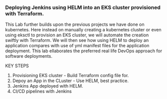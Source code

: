 
### Deploying Jenkins using HELM into an EKS cluster provisioned with Terraform.

This Lab further builds upon the previous projects we have done on kubernetes.  Here instead on manually creating a kubernetes cluster or even using eksctl to provision an EKS cluster, we will automate the creation swiftly with Terraform. We will  then see how using HELM to deploy an application compares with use of yml manifest files for the application deployment. 
This lab ellaborates  the preferred real life DevOps approach for software deployments.

KEY STEPS
1. Provisioning EKS cluster - Build Terraform config file for.
2. Depoy an App in the CLuster - Use HELM, best practice.
3. Jenkins App deployed with HELM.
4. CI/CD pipelines with Jenkins